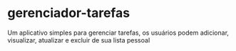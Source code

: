 # gerenciador-tarefas
Um aplicativo simples para gerenciar tarefas, os usuários podem adicionar, visualizar, atualizar e excluir de sua lista pessoal
